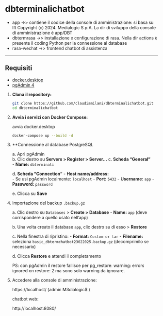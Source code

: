 # dbterminalichatbot
- app ->>  contiene il codice della console di amministrazione: si basa su lft Copyright (c) 2024. Medialogic S.p.A. La dir di sviluppo della console di amministrazione è app/DBT
- dbtermrasa ->> installazione e configurazione di rasa. Nella dir actions è presente il coding Python per la connessione al database 
- rasa-wechat ->> frontend chatbot di assistenza

---

## Requisiti
- [docker.desktop](https://docs.docker.com/desktop/setup/install/windows-install/)
- [pgAdmin 4](https://www.pgadmin.org/download/)


1. **Clona il repository:**

   ```bash
   git clone https://github.com/claudiamilani/dbterminalichatbot.git
   cd dbterminalichatbot
   ```

2. **Avvia i servizi con Docker Compose:**
   
   avvia docker.desktop

   ```bash da wsl nella dir dbterminalichatbot
   docker-compose up --build -d
   ```


3. **Connessione al database PostgreSQL

	a. Apri pgAdmin  
	b. Clic destro su **Servers > Register > Server…**
	c. **Scheda “General”**  
   		- **Name:** `dbterminali`  

	d. **Scheda “Connection”**
   		- **Host name/address:**  
     		- Se usi pgAdmin localmente: `localhost`
   		- **Port:** `5432`
   		- **Username:** `app`
   		- **Password:** `password`

	e. Clicca su **Save**

4. Importazione del backup `.backup.gz`

	a. Clic destro su `Databases` > **Create > Database**
   		- **Name:** `app` (deve corrispondere a quello usato nell’app)

	b. Una volta creato il database `app`, clic destro su di esso > **Restore**

	c. Nella finestra di ripristino:
   		- **Format:** `Custom or tar`
   		- **Filename:** seleziona `basic_dbtermchatbot23022025.backup.gz` (decomprimilo se necessario)

	d. Clicca **Restore** e attendi il completamento

	PS: con pgAdmin il restore fallisce per pg_restore: warning: errors ignored on restore: 2 ma sono solo warning da ignorare. 

5. Accedere alla console di amministrazione:

	https://localhost/ (admin M3dialogic$ )

	chatbot web:

	http://localhost:8080/
